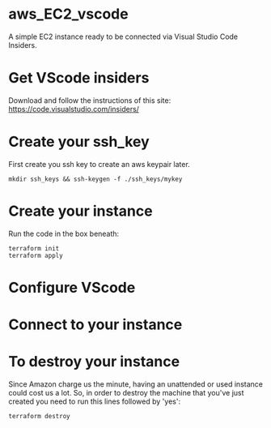 # aws_EC2_vscode
A simple EC2 instance ready to be connected via Visual Studio Code Insiders.

# Get VScode insiders
Download and follow the instructions of this site: https://code.visualstudio.com/insiders/

# Create your ssh_key
First create you ssh key to create an aws keypair later.
```
mkdir ssh_keys && ssh-keygen -f ./ssh_keys/mykey
```

# Create your instance
Run the code in the box beneath:
```
terraform init
terraform apply
```

# Configure VScode

# Connect to your instance

# To destroy your instance

Since Amazon charge us the minute, having an unattended or used instance could cost us a lot. So, in order to destroy the machine that you've just created you need to run this lines followed by 'yes':

```
terraform destroy
```